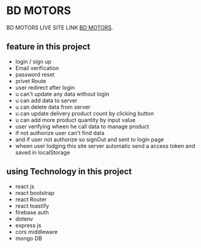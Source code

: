 # BD MOTORS

BD MOTORS LIVE SITE LINK [BD MOTORS](https://bd-motors-a5d14.web.app/).

## feature in this project
- login / sign up 
- Email verification 
- password reset
- privet Route
- user redirect after login 
- u can't update any data without login
- u can add data to server
- u can delete data from server
- u can update delivery product count by clicking button
- u can add more product quantity by  input value 
- user verifying wheen he call data to manage product
- if not authorize user can't find data
- and if user not authorize so signOut and sent to login page
- wheen user lodging this site server automatic send a access token and saved in localStorage

## using Technology in this project
- react js
- react bootstrap
- react Router
- react toastify
- firebase auth
- dotenv
- express js
- cors middleware
- mongo DB
